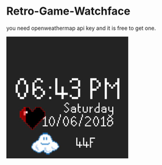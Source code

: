 # Retro-Game-Watchface


you need openweathermap api key and it is free to get one.  


![Screenshot](/wear/src/main/res/drawable/screenshot.png)



